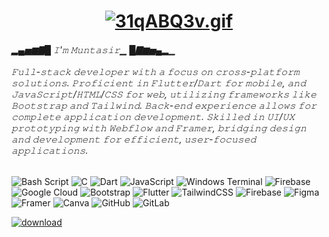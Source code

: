 <h1 align="center"><a href="https://freeimage.host/" style='pointer-events: none;'><img src="https://iili.io/3qABQ3v.gif" alt="31qABQ3v.gif" border="0" /></a></h1> <h6 align="left">▂▄▅▆▇█ 𝙸'𝚖 𝙼𝚞𝚗𝚝𝚊𝚜𝚒𝚛▁ █▇▆▅▄▂▁<br><br>𝙵𝚞𝚕𝚕-𝚜𝚝𝚊𝚌𝚔 𝚍𝚎𝚟𝚎𝚕𝚘𝚙𝚎𝚛 𝚠𝚒𝚝𝚑 𝚊 𝚏𝚘𝚌𝚞𝚜 𝚘𝚗 𝚌𝚛𝚘𝚜𝚜-𝚙𝚕𝚊𝚝𝚏𝚘𝚛𝚖 𝚜𝚘𝚕𝚞𝚝𝚒𝚘𝚗𝚜. 𝙿𝚛𝚘𝚏𝚒𝚌𝚒𝚎𝚗𝚝 𝚒𝚗 𝙵𝚕𝚞𝚝𝚝𝚎𝚛/𝙳𝚊𝚛𝚝 𝚏𝚘𝚛 𝚖𝚘𝚋𝚒𝚕𝚎, 𝚊𝚗𝚍 𝙹𝚊𝚟𝚊𝚂𝚌𝚛𝚒𝚙𝚝/𝙷𝚃𝙼𝙻/𝙲𝚂𝚂 𝚏𝚘𝚛 𝚠𝚎𝚋, 𝚞𝚝𝚒𝚕𝚒𝚣𝚒𝚗𝚐 𝚏𝚛𝚊𝚖𝚎𝚠𝚘𝚛𝚔𝚜 𝚕𝚒𝚔𝚎 𝙱𝚘𝚘𝚝𝚜𝚝𝚛𝚊𝚙 𝚊𝚗𝚍 𝚃𝚊𝚒𝚕𝚠𝚒𝚗𝚍. 𝙱𝚊𝚌𝚔-𝚎𝚗𝚍 𝚎𝚡𝚙𝚎𝚛𝚒𝚎𝚗𝚌𝚎 𝚊𝚕𝚕𝚘𝚠𝚜 𝚏𝚘𝚛 𝚌𝚘𝚖𝚙𝚕𝚎𝚝𝚎 𝚊𝚙𝚙𝚕𝚒𝚌𝚊𝚝𝚒𝚘𝚗 𝚍𝚎𝚟𝚎𝚕𝚘𝚙𝚖𝚎𝚗𝚝. 𝚂𝚔𝚒𝚕𝚕𝚎𝚍 𝚒𝚗 𝚄𝙸/𝚄𝚇 𝚙𝚛𝚘𝚝𝚘𝚝𝚢𝚙𝚒𝚗𝚐 𝚠𝚒𝚝𝚑 𝚆𝚎𝚋𝚏𝚕𝚘𝚠 𝚊𝚗𝚍 𝙵𝚛𝚊𝚖𝚎𝚛, 𝚋𝚛𝚒𝚍𝚐𝚒𝚗𝚐 𝚍𝚎𝚜𝚒𝚐𝚗 𝚊𝚗𝚍 𝚍𝚎𝚟𝚎𝚕𝚘𝚙𝚖𝚎𝚗𝚝 𝚏𝚘𝚛 𝚎𝚏𝚏𝚒𝚌𝚒𝚎𝚗𝚝, 𝚞𝚜𝚎𝚛-𝚏𝚘𝚌𝚞𝚜𝚎𝚍 𝚊𝚙𝚙𝚕𝚒𝚌𝚊𝚝𝚒𝚘𝚗𝚜.</h6>
<p align="left"></p>

![Bash Script](https://img.shields.io/badge/bash_script-%23121011.svg?style=for-the-badge&logo=gnu-bash&logoColor=white) ![C](https://img.shields.io/badge/c-%2300599C.svg?style=for-the-badge&logo=c&logoColor=white) ![Dart](https://img.shields.io/badge/dart-%230175C2.svg?style=for-the-badge&logo=dart&logoColor=white) ![JavaScript](https://img.shields.io/badge/javascript-%23323330.svg?style=for-the-badge&logo=javascript&logoColor=%23F7DF1E) ![Windows Terminal](https://img.shields.io/badge/Windows%20Terminal-%234D4D4D.svg?style=for-the-badge&logo=windows-terminal&logoColor=white) ![Firebase](https://img.shields.io/badge/firebase-%23039BE5.svg?style=for-the-badge&logo=firebase) ![Google Cloud](https://img.shields.io/badge/GoogleCloud-%234285F4.svg?style=for-the-badge&logo=google-cloud&logoColor=white) ![Bootstrap](https://img.shields.io/badge/bootstrap-%238511FA.svg?style=for-the-badge&logo=bootstrap&logoColor=white) ![Flutter](https://img.shields.io/badge/Flutter-%2302569B.svg?style=for-the-badge&logo=Flutter&logoColor=white) ![TailwindCSS](https://img.shields.io/badge/tailwindcss-%2338B2AC.svg?style=for-the-badge&logo=tailwind-css&logoColor=white) ![Firebase](https://img.shields.io/badge/firebase-a08021?style=for-the-badge&logo=firebase&logoColor=ffcd34) ![Figma](https://img.shields.io/badge/figma-%23F24E1E.svg?style=for-the-badge&logo=figma&logoColor=white) ![Framer](https://img.shields.io/badge/Framer-black?style=for-the-badge&logo=framer&logoColor=blue) ![Canva](https://img.shields.io/badge/Canva-%2300C4CC.svg?style=for-the-badge&logo=Canva&logoColor=white) ![GitHub](https://img.shields.io/badge/github-%23121011.svg?style=for-the-badge&logo=github&logoColor=white) ![GitLab](https://img.shields.io/badge/gitlab-%23181717.svg?style=for-the-badge&logo=gitlab&logoColor=white)


<a href="https://imgbb.com/"><img src="https://i.ibb.co.com/bMywdDhL/download.gif" alt="download" border="0"></a><br/><br />
